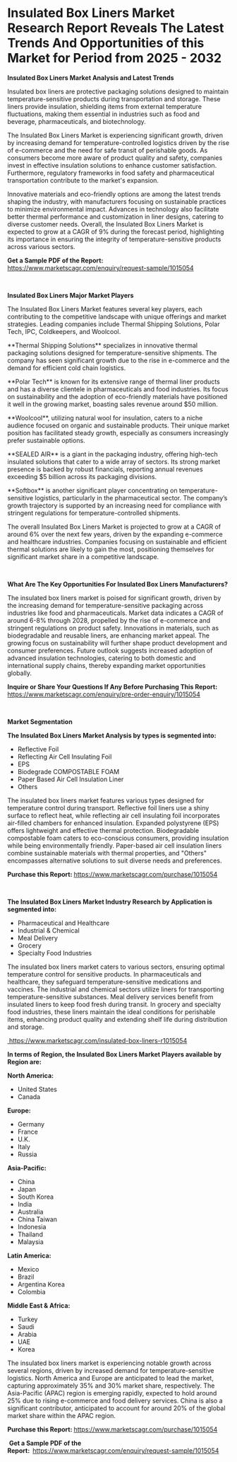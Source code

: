 <p><h1>Insulated Box Liners Market Research Report Reveals The Latest Trends And Opportunities of this Market for Period from 2025 - 2032</h1></p><p><strong>Insulated Box Liners Market Analysis and Latest Trends</strong></p>
<p><p>Insulated box liners are protective packaging solutions designed to maintain temperature-sensitive products during transportation and storage. These liners provide insulation, shielding items from external temperature fluctuations, making them essential in industries such as food and beverage, pharmaceuticals, and biotechnology. </p><p>The Insulated Box Liners Market is experiencing significant growth, driven by increasing demand for temperature-controlled logistics driven by the rise of e-commerce and the need for safe transit of perishable goods. As consumers become more aware of product quality and safety, companies invest in effective insulation solutions to enhance customer satisfaction. Furthermore, regulatory frameworks in food safety and pharmaceutical transportation contribute to the market's expansion.</p><p>Innovative materials and eco-friendly options are among the latest trends shaping the industry, with manufacturers focusing on sustainable practices to minimize environmental impact. Advances in technology also facilitate better thermal performance and customization in liner designs, catering to diverse customer needs. Overall, the Insulated Box Liners Market is expected to grow at a CAGR of 9% during the forecast period, highlighting its importance in ensuring the integrity of temperature-sensitive products across various sectors.</p></p>
<p><strong>Get a Sample PDF of the Report:&nbsp;</strong> <a href="https://www.marketscagr.com/enquiry/request-sample/1015054?utm_campaign=1948&utm_medium=2&utm_source=Github&utm_content=ia&utm_term=16042025&utm_id=insulated-box-liners">https://www.marketscagr.com/enquiry/request-sample/1015054</a></p>
<p>&nbsp;</p>
<p><strong>Insulated Box Liners Major Market Players</strong></p>
<p><p>The Insulated Box Liners Market features several key players, each contributing to the competitive landscape with unique offerings and market strategies. Leading companies include Thermal Shipping Solutions, Polar Tech, IPC, Coldkeepers, and Woolcool.</p><p>**Thermal Shipping Solutions** specializes in innovative thermal packaging solutions designed for temperature-sensitive shipments. The company has seen significant growth due to the rise in e-commerce and the demand for efficient cold chain logistics.</p><p>**Polar Tech** is known for its extensive range of thermal liner products and has a diverse clientele in pharmaceuticals and food industries. Its focus on sustainability and the adoption of eco-friendly materials have positioned it well in the growing market, boasting sales revenue around $50 million.</p><p>**Woolcool**, utilizing natural wool for insulation, caters to a niche audience focused on organic and sustainable products. Their unique market position has facilitated steady growth, especially as consumers increasingly prefer sustainable options.</p><p>**SEALED AIR** is a giant in the packaging industry, offering high-tech insulated solutions that cater to a wide array of sectors. Its strong market presence is backed by robust financials, reporting annual revenues exceeding $5 billion across its packaging divisions.</p><p>**Softbox** is another significant player concentrating on temperature-sensitive logistics, particularly in the pharmaceutical sector. The company’s growth trajectory is supported by an increasing need for compliance with stringent regulations for temperature-controlled shipments.</p><p>The overall Insulated Box Liners Market is projected to grow at a CAGR of around 6% over the next few years, driven by the expanding e-commerce and healthcare industries. Companies focusing on sustainable and efficient thermal solutions are likely to gain the most, positioning themselves for significant market share in a competitive landscape.</p></p>
<p>&nbsp;</p>
<p><strong>What Are The Key Opportunities For Insulated Box Liners Manufacturers?</strong></p>
<p><p>The insulated box liners market is poised for significant growth, driven by the increasing demand for temperature-sensitive packaging across industries like food and pharmaceuticals. Market data indicates a CAGR of around 6-8% through 2028, propelled by the rise of e-commerce and stringent regulations on product safety. Innovations in materials, such as biodegradable and reusable liners, are enhancing market appeal. The growing focus on sustainability will further shape product development and consumer preferences. Future outlook suggests increased adoption of advanced insulation technologies, catering to both domestic and international supply chains, thereby expanding market opportunities globally.</p></p>
<p><strong>Inquire or Share Your Questions If Any Before Purchasing This Report:</strong> <a href="https://www.marketscagr.com/enquiry/pre-order-enquiry/1015054?utm_campaign=1948&utm_medium=2&utm_source=Github&utm_content=ia&utm_term=16042025&utm_id=insulated-box-liners">https://www.marketscagr.com/enquiry/pre-order-enquiry/1015054</a></p>
<p>&nbsp;</p>
<p><strong>Market Segmentation</strong></p>
<p><strong>The Insulated Box Liners Market Analysis by types is segmented into:</strong></p>
<p><ul><li>Reflective Foil</li><li>Reflecting Air Cell Insulating Foil</li><li>EPS</li><li>Biodegrade COMPOSTABLE FOAM</li><li>Paper Based Air Cell Insulation Liner</li><li>Others</li></ul></p>
<p><p>The insulated box liners market features various types designed for temperature control during transport. Reflective foil liners use a shiny surface to reflect heat, while reflecting air cell insulating foil incorporates air-filled chambers for enhanced insulation. Expanded polystyrene (EPS) offers lightweight and effective thermal protection. Biodegradable compostable foam caters to eco-conscious consumers, providing insulation while being environmentally friendly. Paper-based air cell insulation liners combine sustainable materials with thermal properties, and "Others" encompasses alternative solutions to suit diverse needs and preferences.</p></p>
<p><strong>Purchase this Report:&nbsp;</strong><a href="https://www.marketscagr.com/purchase/1015054?utm_campaign=1948&utm_medium=2&utm_source=Github&utm_content=ia&utm_term=16042025&utm_id=insulated-box-liners">https://www.marketscagr.com/purchase/1015054</a></p>
<p>&nbsp;</p>
<p><strong>The Insulated Box Liners Market Industry Research by Application is segmented into:</strong></p>
<p><ul><li>Pharmaceutical and Healthcare</li><li>Industrial & Chemical</li><li>Meal Delivery</li><li>Grocery</li><li>Specialty Food Industries</li></ul></p>
<p><p>The insulated box liners market caters to various sectors, ensuring optimal temperature control for sensitive products. In pharmaceuticals and healthcare, they safeguard temperature-sensitive medications and vaccines. The industrial and chemical sectors utilize liners for transporting temperature-sensitive substances. Meal delivery services benefit from insulated liners to keep food fresh during transit. In grocery and specialty food industries, these liners maintain the ideal conditions for perishable items, enhancing product quality and extending shelf life during distribution and storage.</p></p>
<p><a href="https://www.marketscagr.com/insulated-box-liners-r1015054?utm_campaign=1948&utm_medium=2&utm_source=Github&utm_content=ia&utm_term=16042025&utm_id=insulated-box-liners">&nbsp;https://www.marketscagr.com/insulated-box-liners-r1015054</a></p>
<p><strong>In terms of Region, the Insulated Box Liners Market Players available by Region are:</strong></p>
<p>
    <p> <strong> North America: </strong>
        <ul>
            <li>United States</li>
            <li>Canada</li>
        </ul>
        </p> 
    <p> <strong> Europe: </strong>
        <ul>
            <li>Germany</li>
            <li>France</li>
            <li>U.K.</li>
            <li>Italy</li>
            <li>Russia</li>
        </ul>
        </p> 
    <p> <strong> Asia-Pacific: </strong>
        <ul>
            <li>China</li>
            <li>Japan</li>
            <li>South Korea</li>
            <li>India</li>
            <li>Australia</li>
            <li>China Taiwan</li>
            <li>Indonesia</li>
            <li>Thailand</li>
            <li>Malaysia</li>
        </ul>
        </p> 
    <p> <strong> Latin America: </strong>
        <ul>
            <li>Mexico</li>
            <li>Brazil</li>
            <li>Argentina Korea</li>
            <li>Colombia</li>
        </ul>
        </p> 
    <p> <strong> Middle East & Africa: </strong>
        <ul>
            <li>Turkey</li>
            <li>Saudi</li>
            <li>Arabia</li>
            <li>UAE</li>
            <li>Korea</li>
        </ul>
    </p>
    </p>
<p><p>The insulated box liners market is experiencing notable growth across several regions, driven by increased demand for temperature-sensitive logistics. North America and Europe are anticipated to lead the market, capturing approximately 35% and 30% market share, respectively. The Asia-Pacific (APAC) region is emerging rapidly, expected to hold around 25% due to rising e-commerce and food delivery services. China is also a significant contributor, anticipated to account for around 20% of the global market share within the APAC region.</p></p>
<p><strong>Purchase this Report: </strong><a href="https://www.marketscagr.com/purchase/1015054?utm_campaign=1948&utm_medium=2&utm_source=Github&utm_content=ia&utm_term=16042025&utm_id=insulated-box-liners">https://www.marketscagr.com/purchase/1015054</a></p>
<p>&nbsp;<strong>Get a Sample PDF of the Report:&nbsp;&nbsp;</strong><a href="https://www.marketscagr.com/enquiry/request-sample/1015054?utm_campaign=1948&utm_medium=2&utm_source=Github&utm_content=ia&utm_term=16042025&utm_id=insulated-box-liners">https://www.marketscagr.com/enquiry/request-sample/1015054</a></p>
<p><strong></strong></p>
<p><p></p><p></p><p></p></p>